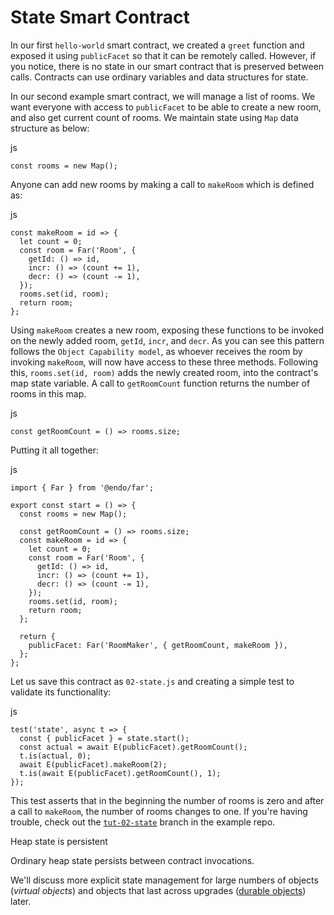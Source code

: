 

State Smart Contract [​](#state-smart-contract)
===============================================

In our first `hello-world` smart contract, we created a `greet` function and exposed it using `publicFacet` so that it can be remotely called. However, if you notice, there is no state in our smart contract that is preserved between calls. Contracts can use ordinary variables and data structures for state.

In our second example smart contract, we will manage a list of rooms. We want everyone with access to `publicFacet` to be able to create a new room, and also get current count of rooms. We maintain state using `Map` data structure as below:

js
```
const rooms = new Map();
```

Anyone can add new rooms by making a call to `makeRoom` which is defined as:

js
```
const makeRoom = id => {
  let count = 0;
  const room = Far('Room', {
    getId: () => id,
    incr: () => (count += 1),
    decr: () => (count -= 1),
  });
  rooms.set(id, room);
  return room;
};
```

Using `makeRoom` creates a new room, exposing these functions to be invoked on the newly added room, `getId`, `incr`, and `decr`. As you can see this pattern follows the `Object Capability model`, as whoever receives the room by invoking `makeRoom`, will now have access to these three methods. Following this, `rooms.set(id, room)` adds the newly created room, into the contract's map state variable. A call to `getRoomCount` function returns the number of rooms in this map.

js
```
const getRoomCount = () => rooms.size;
```

Putting it all together:

js
```
import { Far } from '@endo/far';

export const start = () => {
  const rooms = new Map();

  const getRoomCount = () => rooms.size;
  const makeRoom = id => {
    let count = 0;
    const room = Far('Room', {
      getId: () => id,
      incr: () => (count += 1),
      decr: () => (count -= 1),
    });
    rooms.set(id, room);
    return room;
  };

  return {
    publicFacet: Far('RoomMaker', { getRoomCount, makeRoom }),
  };
};
```

Let us save this contract as `02-state.js` and creating a simple test to validate its functionality:

js
```
test('state', async t => {
  const { publicFacet } = state.start();
  const actual = await E(publicFacet).getRoomCount();
  t.is(actual, 0);
  await E(publicFacet).makeRoom(2);
  t.is(await E(publicFacet).getRoomCount(), 1);
});
```

This test asserts that in the beginning the number of rooms is zero and after a call to `makeRoom`, the number of rooms changes to one. If you're having trouble, check out the [`tut-02-state`](https://github.com/Agoric/dapp-offer-up/tree/tut-02-state) branch in the example repo.

Heap state is persistent

Ordinary heap state persists between contract invocations.

We'll discuss more explicit state management for large numbers of objects (*virtual objects*) and objects that last across upgrades ([durable objects](./contract-upgrade.html#durability)) later.

